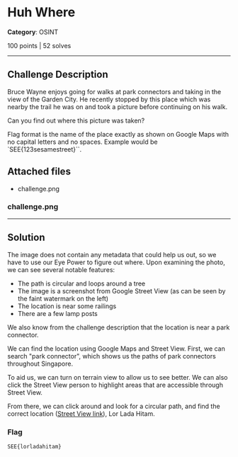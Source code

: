 # Huh Where

**Category**: OSINT

100 points | 52 solves

----

## Challenge Description

Bruce Wayne enjoys going for walks at park connectors and taking in the view of the Garden City. He recently stopped by this place which was nearby the trail he was on and took a picture before continuing on his walk.

Can you find out where this picture was taken?

Flag format is the name of the place exactly as shown on Google Maps with no capital letters and no spaces. Example would be `SEE{123sesamestreet}``.

## Attached files

* challenge.png

### challenge.png

<!--img-->

----

## Solution

The image does not contain any metadata that could help us out, so we have to use our Eye Power to figure out where. Upon examining the photo, we can see several notable features:

* The path is circular and loops around a tree
* The image is a screenshot from Google Street View (as can be seen by the faint watermark on the left)
* The location is near some railings
* There are a few lamp posts

We also know from the challenge description that the location is near a park connector.

We can find the location using Google Maps and Street View. First, we can search "park connector", which shows us the paths of park connectors throughout Singapore.

To aid us, we can turn on terrain view to allow us to see better. We can also click the Street View person to highlight areas that are accessible through Street View.

From there, we can click around and look for a circular path, and find the correct location ([Street View link](https://goo.gl/maps/3di89zSMCJ1tCLMP8)), Lor Lada Hitam.

### Flag

```text
SEE{lorladahitam}
```
